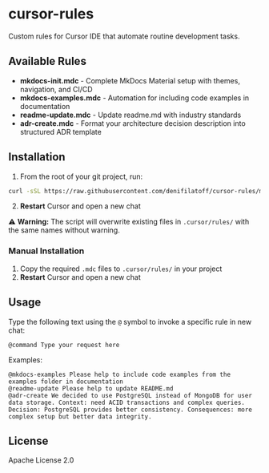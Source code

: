 # cursor-rules

Custom rules for Cursor IDE that automate routine development tasks.

## Available Rules

- **mkdocs-init.mdc** - Complete MkDocs Material setup with themes, navigation, and CI/CD
- **mkdocs-examples.mdc** - Automation for including code examples in documentation
- **readme-update.mdc** - Update readme.md with industry standards
- **adr-create.mdc** - Format your architecture decision description into structured ADR template

## Installation

1. From the root of your git project, run:

```bash
curl -sSL https://raw.githubusercontent.com/denifilatoff/cursor-rules/main/install.sh | bash
```

2. **Restart** Cursor and open a new chat

⚠️ **Warning:** The script will overwrite existing files in `.cursor/rules/` with the same names without warning.

### Manual Installation

1. Copy the required `.mdc` files to `.cursor/rules/` in your project
2. **Restart** Cursor and open a new chat

## Usage

Type the following text using the `@` symbol to invoke a specific rule in new chat:
```
@command Type your request here
```

Examples:
```
@mkdocs-examples Please help to include code examples from the examples folder in documentation
@readme-update Please help to update README.md
@adr-create We decided to use PostgreSQL instead of MongoDB for user data storage. Context: need ACID transactions and complex queries. Decision: PostgreSQL provides better consistency. Consequences: more complex setup but better data integrity.
```

## License

Apache License 2.0
